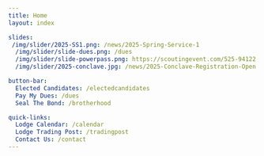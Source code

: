 ```yaml
---
title: Home
layout: index

slides:
 /img/slider/2025-SS1.png: /news/2025-Spring-Service-1
  /img/slider/slide-dues.png: /dues
  /img/slider/slide-powerpass.png: https://scoutingevent.com/525-94122
  /img/slider/2025-conclave.jpg: /news/2025-Conclave-Registration-Open

button-bar:
  Elected Candidates: /electedcandidates
  Pay My Dues: /dues
  Seal The Bond: /brotherhood

quick-links:
  Lodge Calendar: /calendar
  Lodge Trading Post: /tradingpost
  Contact Us: /contact
---
```

